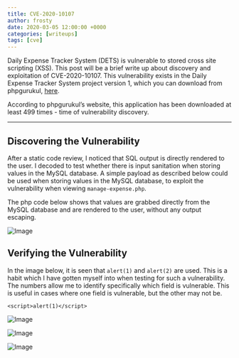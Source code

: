 ```yaml
---
title: CVE-2020-10107
author: frosty
date: 2020-03-05 12:00:00 +0000
categories: [writeups]
tags: [cve]
---
```


Daily Expense Tracker System (DETS) is vulnerable to stored cross site scripting (XSS). This post will be a brief write up about discovery and exploitation of CVE-2020-10107. This vulnerability exists in the Daily Expense Tracker System project version 1, which you can download from phpgurukul, [here](https://phpgurukul.com/daily-expense-tracker-using-php-and-mysql/). 

According to phpgurukul’s website, this application has been downloaded at least 499 times - time of vulnerability discovery.

* * *

## Discovering the Vulnerability

After a static code review, I noticed that SQL output is directly rendered to the user. I decoded to test whether there is input sanitation when storing values in the MySQL database. A simple payload as described below could be used when storing values in the MySQL database, to exploit the vulnerability when viewing `manage-expense.php`.

The php code below shows that values are grabbed directly from the MySQL database and are rendered to the user, without any output escaping.

![Image](assets/img/cve/2020-10107image-11.png)

## Verifying the Vulnerability

In the image below, it is seen that `alert(1)` and `alert(2)` are used. This is a habit which I have gotten myself into when testing for such a vulnerability. The numbers allow me to identify specifically which field is vulnerable. This is useful in cases where one field is vulnerable, but the other may not be.

```
<script>alert(1)</script>
```

![Image](assets/img/cve/2020-10107image-7.png)

![Image](assets/img/cve/2020-10107image-8-1024x350.png)

![Image](assets/img/cve/2020-10107image-10-1024x354.png)
